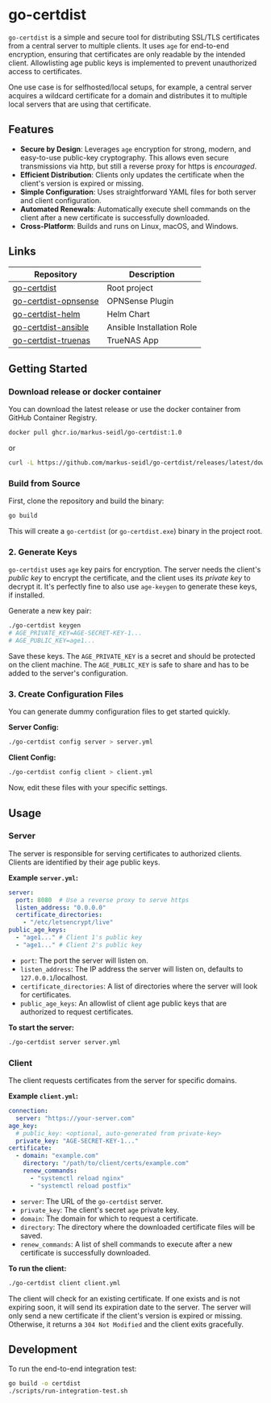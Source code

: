 # go-certdist

`go-certdist` is a simple and secure tool for distributing SSL/TLS certificates from a central server to 
multiple clients. It uses `age` for end-to-end encryption, ensuring that certificates are only readable by the intended client.
Allowlisting age public keys is implemented to prevent unauthorized access to certificates.

One use case is for selfhosted/local setups, for example, a central server acquires a wildcard certificate for a domain and
distributes it to multiple local servers that are using that certificate.

## Features

- **Secure by Design**: Leverages `age` encryption for strong, modern, and easy-to-use public-key cryptography. This allows even secure transmissions via http, but still a reverse proxy for https is _encouraged_.
- **Efficient Distribution**: Clients only updates the certificate when the client's version is expired or missing.
- **Simple Configuration**: Uses straightforward YAML files for both server and client configuration.
- **Automated Renewals**: Automatically execute shell commands on the client after a new certificate is successfully downloaded.
- **Cross-Platform**: Builds and runs on Linux, macOS, and Windows.

## Links

| Repository                                                                   | Description               |
|------------------------------------------------------------------------------|---------------------------|
| [go-certdist](https://github.com/markus-seidl/go-certdist)                   | Root project              |
| [go-certdist-opnsense](https://github.com/markus-seidl/go-certdist-opnsense) | OPNSense Plugin           |
| [go-certdist-helm](https://github.com/markus-seidl/go-certdist-helm)         | Helm Chart                |
| [go-certdist-ansible](https://github.com/markus-seidl/go-certdist-ansible)   | Ansible Installation Role |
| [go-certdist-truenas](https://github.com/markus-seidl/go-certdist-truenas)   | TrueNAS App               |


## Getting Started

### Download release or docker container

You can download the latest release or use the docker container from GitHub Container Registry.

```bash
docker pull ghcr.io/markus-seidl/go-certdist:1.0
```

or 

```bash
curl -L https://github.com/markus-seidl/go-certdist/releases/latest/download/certdist-linux-amd64 -o certdist
```

### Build from Source

First, clone the repository and build the binary:

```bash
go build
```

This will create a `go-certdist` (or `go-certdist.exe`) binary in the project root.


### 2. Generate Keys

`go-certdist` uses `age` key pairs for encryption. The server needs the client's *public key* to encrypt the certificate, 
and the client uses its *private key* to decrypt it.
It's perfectly fine to also use `age-keygen` to generate these keys, if installed.

Generate a new key pair:

```bash
./go-certdist keygen
# AGE_PRIVATE_KEY=AGE-SECRET-KEY-1...
# AGE_PUBLIC_KEY=age1...
```

Save these keys. The `AGE_PRIVATE_KEY` is a secret and should be protected on the client machine. The `AGE_PUBLIC_KEY` is safe to share and has to be added to the server's configuration.

### 3. Create Configuration Files

You can generate dummy configuration files to get started quickly.

**Server Config:**

```bash
./go-certdist config server > server.yml
```

**Client Config:**

```bash
./go-certdist config client > client.yml
```

Now, edit these files with your specific settings.

## Usage

### Server

The server is responsible for serving certificates to authorized clients. Clients are identified by their age public keys.

**Example `server.yml`:**

```yaml
server:
  port: 8080  # Use a reverse proxy to serve https
  listen_address: "0.0.0.0"
  certificate_directories:
    - "/etc/letsencrypt/live"
public_age_keys:
  - "age1..." # Client 1's public key
  - "age1..." # Client 2's public key
```

- `port`: The port the server will listen on.
- `listen_address`: The IP address the server will listen on, defaults to `127.0.0.1`/localhost.
- `certificate_directories`: A list of directories where the server will look for certificates.
- `public_age_keys`: An allowlist of client age public keys that are authorized to request certificates.

**To start the server:**

```bash
./go-certdist server server.yml
```

### Client

The client requests certificates from the server for specific domains.

**Example `client.yml`:**

```yaml
connection:
  server: "https://your-server.com"
age_key:
  # public_key: <optional, auto-generated from private-key>
  private_key: "AGE-SECRET-KEY-1..."
certificate:
  - domain: "example.com"
    directory: "/path/to/client/certs/example.com"
    renew_commands:
      - "systemctl reload nginx"
      - "systemctl reload postfix"
```

- `server`: The URL of the `go-certdist` server.
- `private_key`: The client's secret `age` private key.
- `domain`: The domain for which to request a certificate.
- `directory`: The directory where the downloaded certificate files will be saved.
- `renew_commands`: A list of shell commands to execute after a new certificate is successfully downloaded.

**To run the client:**

```bash
./go-certdist client client.yml
```

The client will check for an existing certificate. If one exists and is not expiring soon, it will send its expiration date to the server. The server will only send a new certificate if the client's version is expired or missing. Otherwise, it returns a `304 Not Modified` and the client exits gracefully.

## Development

To run the end-to-end integration test:

```bash
go build -o certdist
./scripts/run-integration-test.sh
```
